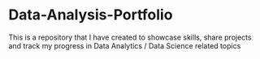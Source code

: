 # Data-Analysis-Portfolio
This is a repository that I have created to showcase skills, share projects and track my progress in Data Analytics / Data Science related topics
